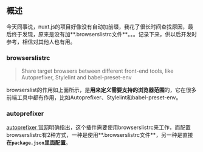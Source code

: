 ## 概述

今天同事说，nuxt.js的项目好像没有自动加前缀，我花了很长时间查找原因，最后终于发现，原来是没有加**.browserslistrc文件**。。。记录下来，供以后开发时参考，相信对其他人也有用。

### browserslistrc

>Share target browsers between different front-end tools, like Autoprefixer, Stylelint and babel-preset-env

browserslist的作用如上面所示，是**用来定义需要支持的浏览器范围**的，它在很多前端工具中都有作用，比如Autoprefixer、Stylelint和babel-preset-env。

### autoprefixer

[autoprefixer 官网](https://github.com/postcss/autoprefixer)明确指出，这个插件需要使用browserslistrc来工作，而配置browserslistrc有2种方式，一种是使用**.browserslistrc文件**，另一种是直接**在```package.json```里面配置**。
